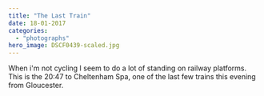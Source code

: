 ```yaml
---
title: "The Last Train"
date: 18-01-2017
categories: 
  - "photographs"
hero_image: DSCF0439-scaled.jpg
---
```


When i'm not cycling I seem to do a lot of standing on railway platforms. This is the 20:47 to Cheltenham Spa, one of the last few trains this evening from Gloucester.
